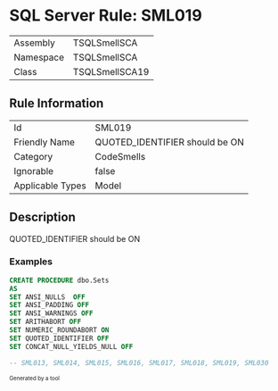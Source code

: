 ﻿# SQL Server Rule: SML019
  
|    |    |
|----|----|
| Assembly | TSQLSmellSCA |
| Namespace | TSQLSmellSCA |
| Class | TSQLSmellSCA19 |
  
## Rule Information
  
|    |    |
|----|----|
| Id | SML019 |
| Friendly Name | QUOTED_IDENTIFIER should be ON |
| Category | CodeSmells |
| Ignorable | false |
| Applicable Types | Model  |
  
## Description
  
QUOTED_IDENTIFIER should be ON
  
### Examples
  
```sql
CREATE PROCEDURE dbo.Sets
AS
SET ANSI_NULLS  OFF
SET ANSI_PADDING OFF
SET ANSI_WARNINGS OFF
SET ARITHABORT OFF
SET NUMERIC_ROUNDABORT ON
SET QUOTED_IDENTIFIER OFF
SET CONCAT_NULL_YIELDS_NULL OFF

-- SML013, SML014, SML015, SML016, SML017, SML018, SML019, SML030 
```
  
<sub><sup>Generated by a tool</sup></sub>
